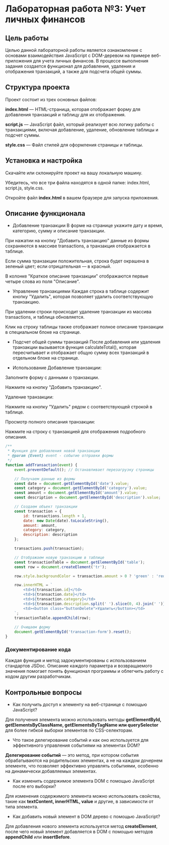 # Лабораторная работа №3: Учет личных финансов
## Цель работы

Целью данной лабораторной работы является ознакомление с основами взаимодействия JavaScript с DOM-деревом на примере веб-приложения для учета личных финансов. В процессе выполнения задания создается функционал для добавления, удаления и отображения транзакций, а также для подсчета общей суммы.

## Структура проекта
Проект состоит из трех основных файлов:

**index.html** — HTML-страница, которая отображает форму для добавления транзакций и таблицу для их отображения.

**script.js** — JavaScript файл, который реализует всю логику работы с транзакциями, включая добавление, удаление, обновление таблицы и подсчет суммы.

**style.css** — Файл стилей для оформления страницы и таблицы.

## Установка и настройка
Скачайте или склонируйте проект на вашу локальную машину.

Убедитесь, что все три файла находятся в одной папке: index.html, script.js, style.css.

Откройте файл **index.html** в вашем браузере для запуска приложения.

## Описание функционала
- Добавление транзакции
В форме на странице укажите дату и время, категорию, сумму и описание транзакции.

При нажатии на кнопку "Добавить транзакцию" данные из формы сохраняются в массиве transactions, а транзакция отображается в таблице.

Если сумма транзакции положительная, строка будет окрашена в зеленый цвет; если отрицательная — в красный.

В колонке "Краткое описание транзакции" отображаются первые четыре слова из поля "Описание".

- Управление транзакциями
Каждая строка в таблице содержит кнопку "Удалить", которая позволяет удалить соответствующую транзакцию.

При удалении строки происходит удаление транзакции из массива transactions, и таблица обновляется.

Клик на строку таблицы также отображает полное описание транзакции в специальном блоке на странице.

- Подсчет общей суммы транзакций
После добавления или удаления транзакции вызывается функция calculateTotal(), которая пересчитывает и отображает общую сумму всех транзакций в отдельном блоке на странице.

- Использование
Добавление транзакции:

Заполните форму с данными о транзакции.

Нажмите на кнопку "Добавить транзакцию".

Удаление транзакции:

Нажмите на кнопку "Удалить" рядом с соответствующей строкой в таблице.

Просмотр полного описания транзакции:

Нажмите на строку с транзакцией для отображения подробного описания.


```js
/**
 * Функция для добавления новой транзакции
 * @param {Event} event - событие отправки формы
 */
function addTransaction(event) {
    event.preventDefault(); // Останавливает перезагрузку страницы

    // Получаем данные из формы
    const date = document.getElementById('date').value;
    const category = document.getElementById('category').value;
    const amount = document.getElementById('amount').value;
    const description = document.getElementById('description').value;

    // Создаем объект транзакции
    const transaction = {
        id: transactions.length + 1,
        date: new Date(date).toLocaleString(),
        amount: amount,
        category: category,
        description: description
    };

    transactions.push(transaction);

    // Отображаем новую транзакцию в таблице
    const transactionTable = document.getElementById('table');
    const row = document.createElement('tr');

    row.style.backgroundColor = transaction.amount > 0 ? 'green' : 'red';

    row.innerHTML = `
        <td>${transaction.id}</td>
        <td>${transaction.date}</td>
        <td>${transaction.category}</td>
        <td>${transaction.description.split(' ').slice(0, 4).join(' ')}</td>
        <td><button class="buttonDelete">Удалить</button></td>
    `;
    transactionTable.appendChild(row);
    
    // Очищаем форму
    document.getElementById('transaction-form').reset();
}
```
### Документирование кода
Каждая функция и метод задокументированы с использованием стандартов JSDoc. Описание каждого параметра и возвращаемого значения помогает понять функционал программы и облегчить работу с кодом другим разработчикам.

## Контрольные вопросы
- Как получить доступ к элементу на веб-странице с помощью JavaScript?

Для получения элемента можно использовать методы **getElementById, getElementsByClassName, getElementsByTagName или querySelector** для более гибкой выборки элементов по CSS-селекторам.

- Что такое делегирование событий и как оно используется для эффективного управления событиями на элементах DOM?

**Делегирование событий** — это метод, при котором события обрабатываются на родительских элементах, а не на каждом дочернем элементе, что позволяет эффективно управлять событиями, особенно на динамически добавляемых элементах.

- Как изменить содержимое элемента DOM с помощью JavaScript после его выборки?

Для изменения содержимого элемента можно использовать свойства, такие как **textContent, innerHTML, value** и другие, в зависимости от типа элемента.

- Как добавить новый элемент в DOM дерево с помощью JavaScript?

Для добавления нового элемента используется метод **createElement**, после чего новый элемент добавляется в DOM с помощью методов **appendChild** или **insertBefore**.